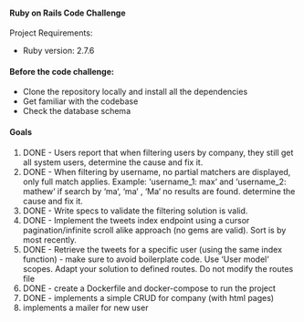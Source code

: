 #### Ruby on Rails Code Challenge

Project Requirements:

* Ruby version: 2.7.6

#### Before the code challenge:

* Clone the repository locally and install all the dependencies
* Get familiar with the codebase
* Check the database schema

#### Goals

1. DONE - Users report that when filtering users by company, they still get all system users, determine the cause and fix it.
2. DONE - When filtering by username, no partial matchers are displayed, only full match applies.
Example: ‘username_1: max‘ and ‘username_2: mathew‘ if search by ‘ma‘, ‘ma‘ , ‘Ma‘ no results are found. determine the cause and fix it.
3. DONE - Write specs to validate the filtering solution is valid.
4. DONE - Implement the tweets index endpoint using a cursor pagination/infinite scroll alike approach (no gems are valid). Sort is by most recently.
5. DONE - Retrieve the tweets for a specific user (using the same index function) - make sure to avoid boilerplate code. Use ‘User model‘ scopes. Adapt your solution to defined routes. Do not modify the routes file
6. DONE - create a Dockerfile and docker-compose to run the project
7. DONE - implements a simple CRUD for company (with html pages)
8. implements a mailer for new user